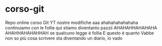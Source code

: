 # corso-git
Repo online corso Git YT
nostre modifiche
aaa
ahahahahahahaha
continuiamo con le follie
qui stiamo diventanto pazzii
AHAHAHHAHAHAHA
AHAHHAHAHAHHAH
se qualcuno legge è follia
E questo è quanto
Vabbe
non so più cosa scrivere 
sta diventando un diario, io vado
